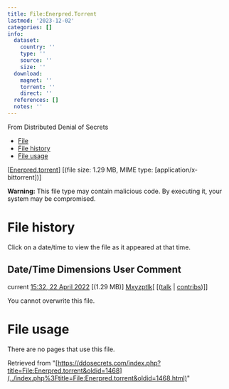 ```yaml
---
title: File:Enerpred.Torrent
lastmod: '2023-12-02'
categories: []
info:
  dataset:
    country: ''
    type: ''
    source: ''
    size: ''
  download:
    magnet: ''
    torrent: ''
    direct: ''
  references: []
  notes: ''
---
```




From Distributed Denial of Secrets

- [File](./File:Enerpred.torrent.html#file)
- [File history](./File:Enerpred.torrent.html#filehistory)
- [File usage](./File:Enerpred.torrent.html#filelinks)

[[Enerpred.torrent](../images/7/7c/Enerpred.torrent "Enerpred.torrent")]
‎[(file size: 1.29 MB, MIME type:
[application/x-bittorrent])]

**Warning:** This file type may contain malicious code. By executing it,
your system may be compromised.

# File history

Click on a date/time to view the file as it appeared at that time.

Date/Time Dimensions User Comment
---
current [15:32, 22 April 2022](../images/7/7c/Enerpred.torrent) [(1.29 MB)] [Mxyzptlk](../index.php%3Ftitle=User:Mxyzptlk&action=edit&redlink=1.html "User:Mxyzptlk (page does not exist)")[ [([talk](../index.php%3Ftitle=User_talk:Mxyzptlk&action=edit&redlink=1.html "User talk:Mxyzptlk (page does not exist)") | [contribs](./Special:Contributions/Mxyzptlk.html "Special:Contributions/Mxyzptlk"))]]

You cannot overwrite this file.

# File usage

There are no pages that use this file.

Retrieved from
"[https://ddosecrets.com/index.php?title=File:Enerpred.torrent&oldid=1468](../index.php%3Ftitle=File:Enerpred.torrent&oldid=1468.html)"

